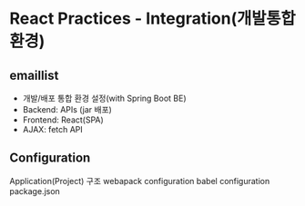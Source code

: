 # React Practices - Integration(개발통합환경)
## emaillist
-   개발/배포 통합 환경 설정(with Spring Boot BE)
-   Backend: APIs (jar 배포)
-   Frontend: React(SPA)
-   AJAX: fetch API

## Configuration
Application(Project) 구조
webapack configuration
babel configuration
package.json

